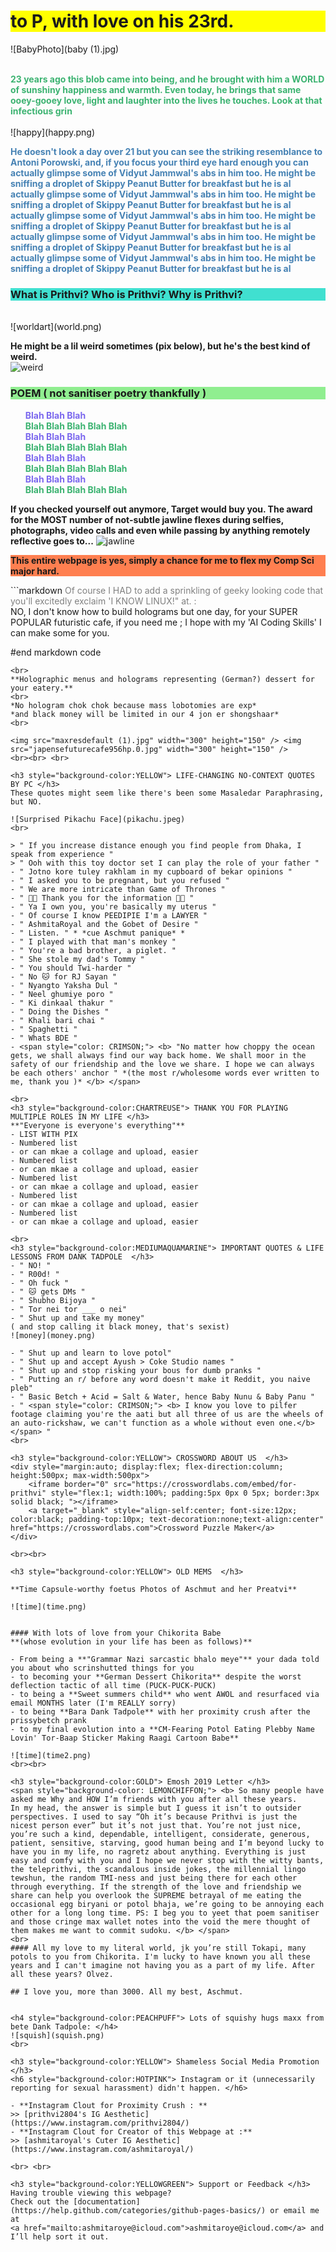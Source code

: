 
<h1 style="background-color: YELLOW"> to P, with love on his 23rd. </h1>

![BabyPhoto](baby (1).jpg)

<br>
<span style="color: MEDIUMSEAGREEN;"> <b> 23 years ago this blob came into being, and he brought with him a WORLD of sunshiny happiness and warmth. Even today, he brings that same ooey-gooey love, light and laughter into the lives he touches. Look at that infectious grin </b> </span>
<br><br> 
![happy](happy.png)

<span style="color: STEELBLUE;"> <b> He doesn't look a day over 21 but you can see the striking resemblance to Antoni Porowski, and, if you focus your third eye hard enough you can actually glimpse some of Vidyut Jammwal's abs in him too. He might be sniffing a droplet of Skippy Peanut Butter for breakfast but he is al actually glimpse some of Vidyut Jammwal's abs in him too. He might be sniffing a droplet of Skippy Peanut Butter for breakfast but he is al  actually glimpse some of Vidyut Jammwal's abs in him too. He might be sniffing a droplet of Skippy Peanut Butter for breakfast but he is al  actually glimpse some of Vidyut Jammwal's abs in him too. He might be sniffing a droplet of Skippy Peanut Butter for breakfast but he is al  actually glimpse some of Vidyut Jammwal's abs in him too. He might be sniffing a droplet of Skippy Peanut Butter for breakfast but he is al  </b> </span>
<br>

<h3 style="background-color: TURQUOISE"> What is Prithvi? Who is Prithvi? Why is Prithvi? </h3> 
<br>
![worldart](world.png)

<br>

**He might be a lil weird sometimes (pix below), but he's the best kind of weird.**
<br>
![weird](weird.png)
<br>

<h3 style="background-color:LIGHTGREEN"> POEM ( not sanitiser poetry thankfully ) </h3> 

<ul style="list-style-type:none;"> <b>
<span style="color: MEDIUMSLATEBLUE;"> <li> Blah Blah Blah </li> </span> 
<span style="color: MEDIUMSEAGREEN;"> <li> Blah Blah Blah Blah Blah </li> </span> 
<span style="color: MEDIUMSLATEBLUE;"> <li> Blah Blah Blah </li> </span>
<span style="color: MEDIUMSEAGREEN;"> <li> Blah Blah Blah Blah Blah </li> </span> 
<span style="color: MEDIUMSLATEBLUE;"> <li> Blah Blah Blah </li> </span>
<span style="color: MEDIUMSEAGREEN;"> <li> Blah Blah Blah Blah Blah </li> </span> 
<span style="color: MEDIUMSLATEBLUE;"> <li> Blah Blah Blah </li> </span>
<span style="color: MEDIUMSEAGREEN;"> <li> Blah Blah Blah Blah Blah </li> </span> </b> </ul> 

**If you checked yourself out anymore, Target would buy you. 
The award for the MOST number of not-subtle jawline flexes during selfies,
photographs, video calls and even while passing by anything remotely reflective goes to...**
![jawline](jawline.png)
<br>

<p style="background-color:CORAL"><b>This entire webpage is yes, simply a chance for me to flex my Comp Sci major hard.</b></p>
```markdown
<span style="color: gray;">
  Of course I HAD to add a
  sprinkling of geeky looking 
  code that you'll excitedly 
  exclaim 'I KNOW LINUX!" at. : </span>

<br>
NO, I don't know how to build holograms but one day,
for your SUPER POPULAR futuristic cafe, if you need me ;
I hope with my 'AI Coding Skills' I can make some for you.

#end markdown code
```
<br>
**Holographic menus and holograms representing (German?) dessert for your eatery.**
<br>
*No hologram chok chok because mass lobotomies are exp*
*and black money will be limited in our 4 jon er shongshaar* 
<br>

<img src="maxresdefault (1).jpg" width="300" height="150" /> <img src="japensefuturecafe956hp.0.jpg" width="300" height="150" />
<br><br> <br>

<h3 style="background-color:YELLOW"> LIFE-CHANGING NO-CONTEXT QUOTES BY PC </h3> 
These quotes might seem like there's been some Masaledar Paraphrasing, but NO.

![Surprised Pikachu Face](pikachu.jpeg)
<br> 

> " If you increase distance enough you find people from Dhaka, I speak from experience " 
> " Ooh with this toy doctor set I can play the role of your father "
- " Jotno kore tuley rakhlam in my cupboard of bekar opinions "
- " I asked you to be pregnant, but you refused "
- " We are more intricate than Game of Thrones "
- " 🦋🦋 Thank you for the information 🦋🦋 "
- " Ya I own you, you're basically my uterus "
- " Of course I know PEEDIPIE I'm a LAWYER "
- " AshmitaRoyal and the Gobet of Desire "
- " Listen. " * *cue Aschmut panique* *
- " I played with that man's monkey "
- " You're a bad brother, a piglet. "
- " She stole my dad's Tommy "
- " You should Twi-harder "
- " No 🐱 for RJ Sayan "
- " Nyangto Yaksha Dul "
- " Neel ghumiye poro "
- " Ki dinkaal thakur "
- " Doing the Dishes "
- " Khali bari chai "
- " Spaghetti "
- " Whats BDE "
- <span style="color: CRIMSON;"> <b> "No matter how choppy the ocean gets, we shall always find our way back home. We shall moor in the safety of our friendship and the love we share. I hope we can always be each others' anchor " *(the most r/wholesome words ever written to me, thank you )* </b> </span>

<br>
<h3 style="background-color:CHARTREUSE"> THANK YOU FOR PLAYING MULTIPLE ROLES IN MY LIFE </h3> 
**"Everyone is everyone's everything"**
- LIST WITH PIX
- Numbered list
- or can mkae a collage and upload, easier
- Numbered list
- or can mkae a collage and upload, easier
- Numbered list
- or can mkae a collage and upload, easier
- Numbered list
- or can mkae a collage and upload, easier
- Numbered list
- or can mkae a collage and upload, easier

<br>
<h3 style="background-color:MEDIUMAQUAMARINE"> IMPORTANT QUOTES & LIFE LESSONS FROM DANK TADPOLE  </h3> 
- " NO! "
- " R00d! "
- " Oh fuck "
- " 🐱 gets DMs "
- " Shubho Bijoya "
- " Tor nei tor ___ o nei"
- " Shut up and take my money" 
( and stop calling it black money, that's sexist)
![money](money.png)

- " Shut up and learn to love potol"
- " Shut up and accept Ayush > Coke Studio names "
- " Shut up and stop risking your bous for dumb pranks "
- " Putting an r/ before any word doesn't make it Reddit, you naive pleb"
- " Basic Betch + Acid = Salt & Water, hence Baby Nunu & Baby Panu " 
- " <span style="color: CRIMSON;"> <b> I know you love to pilfer footage claiming you're the aati but all three of us are the wheels of an auto-rickshaw, we can't function as a whole without even one.</b> </span> "
<br>

<h3 style="background-color:YELLOW"> CROSSWORD ABOUT US  </h3> 
<div style="margin:auto; display:flex; flex-direction:column; height:500px; max-width:500px">
    <iframe border="0" src="https://crosswordlabs.com/embed/for-prithvi" style="flex:1; width:100%; padding:5px 0px 0 5px; border:3px solid black; "></iframe>
    <a target="_blank" style="align-self:center; font-size:12px; color:black; padding-top:10px; text-decoration:none;text-align:center" href="https://crosswordlabs.com">Crossword Puzzle Maker</a>
</div>

<br><br>

<h3 style="background-color:YELLOW"> OLD MEMS  </h3> 

**Time Capsule-worthy foetus Photos of Aschmut and her Preatvi**

![time](time.png)


#### With lots of love from your Chikorita Babe
**(whose evolution in your life has been as follows)** 

- From being a **"Grammar Nazi sarcastic bhalo meye"** your dada told you about who scrinshutted things for you
- to becoming your **German Dessert Chikorita** despite the worst deflection tactic of all time (PUCK-PUCK-PUCK)
- to being a **Sweet summers child** who went AWOL and resurfaced via email MONTHS later (I'm REALLY sorry)
- to being **Bara Dank Tadpole** with her proximity crush after the prissybetch prank
- to my final evolution into a **CM-Fearing Potol Eating Plebby Name Lovin' Tor-Baap Sticker Making Raagi Cartoon Babe**

![time](time2.png)
<br><br>

<h3 style="background-color:GOLD"> Emosh 2019 Letter </h3> 
<span style="background-color: LEMONCHIFFON;"> <b> So many people have asked me Why and HOW I’m friends with you after all these years. 
In my head, the answer is simple but I guess it isn’t to outsider perspectives. I used to say “Oh it’s because Prithvi is just the nicest person ever” but it’s not just that. You’re not just nice, you’re such a kind, dependable, intelligent, considerate, generous, patient, sensitive, starving, good human being and I’m beyond lucky to have you in my life, no ragretz about anything. Everything is just easy and comfy with you and I hope we never stop with the witty bants, the teleprithvi, the scandalous inside jokes, the millennial lingo tewshun, the random TMI-ness and just being there for each other through everything. If the strength of the love and friendship we share can help you overlook the SUPREME betrayal of me eating the occasional egg biryani or potol bhaja, we’re going to be annoying each other for a long long time. PS: I beg you to yeet that poem sanitiser and those cringe max wallet notes into the void the mere thought of them makes me want to commit sudoku. </b> </span>
<br>
#### All my love to my literal world, jk you’re still Tokapi, many potols to you from Chikorita. I'm lucky to have known you all these years and I can't imagine not having you as a part of my life. After all these years? Olvez.

## I love you, more than 3000. All my best, Aschmut.


<h4 style="background-color:PEACHPUFF"> Lots of squishy hugs maxx from bete Dank Tadpole: </h4> 
![squish](squish.png)
<br>

<h3 style="background-color:YELLOW"> Shameless Social Media Promotion  </h3> 
<h6 style="background-color:HOTPINK"> Instagram or it (unnecessarily reporting for sexual harassment) didn't happen. </h6> 

- **Instagram Clout for Proximity Crush : ** 
>> [prithvi2804's IG Aesthetic](https://www.instagram.com/prithvi2804/)
- **Instagram Clout for Creator of this Webpage at :** 
>> [ashmitaroyal's Cuter IG Aesthetic](https://www.instagram.com/ashmitaroyal/)

<br> <br>

<h3 style="background-color:YELLOWGREEN"> Support or Feedback </h3> 
Having trouble viewing this webpage? 
Check out the [documentation](https://help.github.com/categories/github-pages-basics/) or email me at
<a href="mailto:ashmitaroye@icloud.com">ashmitaroye@icloud.com</a> and I’ll help sort it out.
